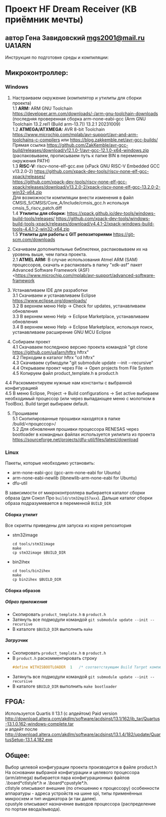 # Проект HF Dream Receiver (КВ приёмник мечты)
## автор Гена Завидовский mgs2001@mail.ru UA1ARN

Инструкция по подготовке среды и компиляции:

## Микроконтроллер:

### Windows

1. Настраиваем окружение (компилятор и утилиты для сборки проекта) <br>
1.1 **ARM:** ARM GNU Toolchain https://developer.arm.com/downloads/-/arm-gnu-toolchain-downloads (последняя проверенная сборка arm-none-eabi-gcc (Arm GNU Toolchain 13.2.rel1 (Build arm-13.7)) 13.2.1 20231009) <br>
1.2 **ATMEGA/ATXMEGA:** AVR 8-bit Toolchain https://www.microchip.com/mplab/avr-support/avr-and-arm-toolchains-c-compilers или https://blog.zakkemble.net/avr-gcc-builds/<br> Прямая ссылка https://github.com/ZakKemble/avr-gcc-build/releases/download/v12.1.0-1/avr-gcc-12.1.0-x64-windows.zip (распаковываем, прописываем путь к папке BIN в переменную окружения PATH)<br>
1.3 **RISC-V:** riscv-none-elf-gcc.exe (xPack GNU RISC-V Embedded GCC v13.2.0-2) https://github.com/xpack-dev-tools/riscv-none-elf-gcc-xpack/releases/ <br>
https://github.com/xpack-dev-tools/riscv-none-elf-gcc-xpack/releases/download/v13.2.0-2/xpack-riscv-none-elf-gcc-13.2.0-2-win32-x64.zip <br>
Для возможности компиляции внести изменения в файл CMSIS_5/CMSIS/Core_A/Include/cmsis_gcc.h используя cmsis_5_riscv_patch.diff <br>
1.4 **Утилиты для сборки:** https://xpack.github.io/dev-tools/windows-build-tools/releases/ https://github.com/xpack-dev-tools/windows-build-tools-xpack/releases/download/v4.4.1-2/xpack-windows-build-tools-4.4.1-2-win32-x64.zip <br>
1.5 **Утилиты для работы с GIT репозиториями** https://git-scm.com/downloads <br>

2. Скачиваем дополнительные библиотеки, распаковываем их на уровень выше, чем папка проекта. <br>
2.1 **ATMEL ARM:** В случае использования Atmel ARM (SAM) процессоров, скачать и распаковать в папку "xdk-asf" пакет Advanced Software Framework (ASF) <https://www.microchip.com/mplab/avr-support/advanced-software-framework <br>

3. Устанавливаем IDE для разработки <br>
3.1 Скачиваем и устанавливаем Eclipse https://www.eclipse.org/downloads/ <br>
3.2 В верхнем меню Help -> Check for updates, устанавливаем обновления <br>
3.3 В верхнем меню Help -> Eclipse Marketplace, устанавливаем обновления <br>
3.4 В верхнем меню Help -> Eclipse Marketplace, используя поиск, устанавливаем расширение GNU MCU Eclipse

4. Собираем проект <br>
4.1 Скачаваем последнюю версию проекта командой "git clone https://github.com/ua1arn/hftrx hftrx" <br>
4.2 Перходим в каталог hftrx "cd hftrx"<br>
4.3 Скачиваем субмодули "git submodule update --init --recursive" <br>
4.4 Открываем проект через File -> Open projects from File System
4.5 Копируем файл product_template.h в product.h <br>

4.4 Раскомментируем нужные нам константы с выбранной конфигурацией <br>
4.5 В меню Eclipse, Project -> Build configurations -> Set active выбираем необходимый процессор (или через выпадающее меню с молотком в ToolBox). Build target выбираем default.

5. Прошиваем <br>
5.1 Скопилированные прошивки находятся в папке /build/<процессор>/ <br>
5.2 Для обновления прошивки процессора RENESAS через bootloader в командных файлах используется уилилита из проекта https://sourceforge.net/projects/dfu-util/files/latest/download

### Linux

Пакеты, которые необходимо установить:
- arm-none-eabi-gcc (gcc-arm-none-eabi for Ubuntu)
- arm-none-eabi-newlib (libnewlib-arm-none-eabi for Ubuntu)
- dfu-util

В зависимости от микроконтроллера выбирается каталог сборки образа (для Сокол Про `build/stm32mp157axx`). Дальше каталог сборки образа подразумевается в переменной `BUILD_DIR`

#### Сборка утилит

Все скрипты приведены для запуска из корня репозитория

- stm32image
  ```shell
  cd tools/stm32image
  make
  cp stm32image $BUILD_DIR
  ```
- bin2ihex
  ```shell
  cd tools/bin2ihex
  make
  cp bin2ihex $BUILD_DIR
  ```

#### Сборка образов

##### Образ приложения
- Скопировать `product_template.h` в `product.h`
- Затянуть все подмодули командой `git submodule update --init --recursive`
- В каталоге `$BUILD_DIR` выполнить `make`

##### Загрузчик
- Скопировать `product_template.h` в `product.h`
- В `product.h` раскомментировать строку 
  ```C
  #define WITHISBOOTLOADER	1	/* соответствующим Build Target компилируем и собираем bootloader */
  ```
- Затянуть все подмодули командой `git submodule update --init --recursive`
- В каталоге `$BUILD_DIR` выполнить `make bootloader`

## FPGA:

Используется Quartis II 13.1 (с апдейтом) Paid version http://download.altera.com/akdlm/software/acdsinst/13.1/162/ib_tar/Quartus-13.1.0.162-windows-complete.tar <br>
и  апдейт после http://download.altera.com/akdlm/software/acdsinst/13.1.4/182/update/QuartusSetup-13.1.4.182.exe

## Общее:

Выбор целевой конфигурации проекта производится в файле product.h <br>
На основании выбраной конфигурации и целевого процессора (arm/atmega) выбирается пара конфигурационных файлов <br>
.\board\*ctlstyle*.h и .\board\*cpustyle*.h. <br>
ctlstyle описывают внешние (по отношению к процессору) особенности аппаратуры - адреса устройств на шине spi, типы применённых микросхем и тип индикатора (и так далее).  <br>
cpustyle описывают назначение выводов процессора (распределение по портам ввода/вывода).

